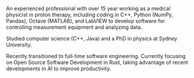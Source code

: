 An experienced professional with over 15 year working as a medical physicist in proton therapy, including coding in C++, Python (NumPy, Pandas), Octave (MATLAB), and LabVIEW to develop software for controlling measurement equipment and analyzing data.

Studied computer science (C++, Java) and a PhD in physics at Sydney University.

Recently transitioned to full-time software engineering. Currently focusing on Open Source Software Development in Rust, taking advantage of recent developments in AI to improve productivity.
